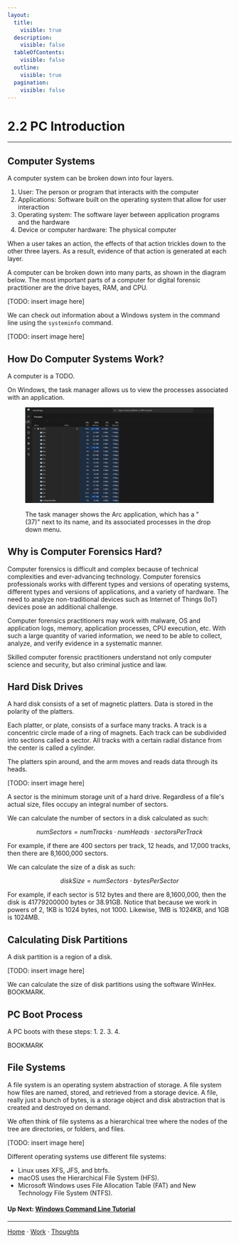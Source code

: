 ```yaml
---
layout:
  title:
    visible: true
  description:
    visible: false
  tableOfContents:
    visible: false
  outline:
    visible: true
  pagination:
    visible: false
---
```


# 2.2 PC Introduction

***

## Computer Systems

A computer system can be broken down into four layers. 
1. User: The person or program that interacts with the computer
2. Applications: Software built on the operating system that allow for user interaction
3. Operating system: The software layer between application programs and the hardware
4. Device or computer hardware: The physical computer

When a user takes an action, the effects of that action trickles down to the other three layers. As a result, evidence of that action is generated at each layer. 

A computer can be broken down into many parts, as shown in the diagram below. The most important parts of a computer for digital forensic practitioner are the drive bayes, RAM, and CPU.

[TODO: insert image here]

We can check out information about a Windows system in the command line using the `systeminfo` command.

[TODO: insert image here]

## How Do Computer Systems Work?

A computer is a TODO.

On Windows, the task manager allows us to view the processes associated with an application.

<figure><img src="../../assets/task_manager.png" alt=""><figcaption><p>The task manager shows the Arc application, which has a "(37)" next to its name, and its associated processes in the drop down menu. </p></figcaption></figure>

## Why is Computer Forensics Hard?

Computer forensics is difficult and complex because of technical complexities and ever-advancing technology. Computer forensics professionals works with different types and versions of operating systems, different types and versions of applications, and a variety of hardware. The need to analyze non-traditional devices such as Internet of Things (IoT) devices pose an additional challenge. 

Computer forensics practitioners may work with malware, OS and application logs, memory, application processes, CPU execution, etc. With such a large quantity of varied information, we need to be able to collect, analyze, and verify evidence in a systematic manner.

Skilled computer forensic practitioners understand not only computer science and security, but also criminal justice and law.

## Hard Disk Drives
A hard disk consists of a set of magnetic platters. Data is stored in the polarity of the platters.

Each platter, or plate, consists of a surface many tracks. A track is a concentric circle made of a ring of magnets. Each track can be subdivided into sections called a sector. All tracks with a certain radial distance from the center is called a cylinder.

The platters spin around, and the arm moves and reads data through its heads.

[TODO: insert image here]

A sector is the minimum storage unit of a hard drive. Regardless of a file's actual size, files occupy an integral number of sectors.

We can calculate the number of sectors in a disk calculated as such:

$$
numSectors = numTracks \cdot numHeads \cdot sectorsPerTrack
$$

For example, if there are 400 sectors per track, 12 heads, and 17,000 tracks, then there are 8,1600,000 sectors.

We can calculate the size of a disk as such:

$$
diskSize = numSectors \cdot bytesPerSector
$$

For example, if each sector is 512 bytes and there are 8,1600,000, then the disk is 41779200000 bytes or 38.91GB. Notice that because we work in powers of 2, 1KB is 1024 bytes, not 1000. Likewise, 1MB is 1024KB, and 1GB is 1024MB.

## Calculating Disk Partitions
A disk partition is a region of a disk.

[TODO: insert image here]

We can calculate the size of disk partitions using the software WinHex. BOOKMARK.

## PC Boot Process
A PC boots with these steps:
1. 
2.
3.
4.

BOOKMARK

## File Systems
A file system is an operating system abstraction of storage. A file system how files are named, stored, and retrieved from a storage device. A file, really just a bunch of bytes, is a storage object and disk abstraction that is created and destroyed on demand.

We often think of file systems as a hierarchical tree where the nodes of the tree are directories, or folders, and files.

[TODO: insert image here]

Different operating systems use different file systems:
- Linux uses XFS, JFS, and btrfs.
- macOS uses the Hierarchical File System (HFS).
- Microsoft Windows uses File Allocation Table (FAT) and New Technology File System (NTFS).

#### Up Next: [Windows Command Line Tutorial](2.3-windows-command-line-tutorial.md)

***

[Home](https://sophiecchen.gitbook.io/sophie-chen) ⋅ [Work](https://sophiecchen.gitbook.io/sophie-chen/work) ⋅ [Thoughts](https://sophiecchen.gitbook.io/sophie-chen/thoughts)

